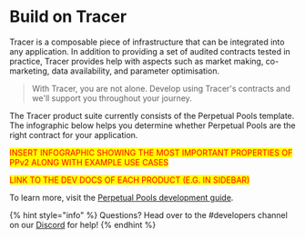 # Build on Tracer

Tracer is a composable piece of infrastructure that can be integrated into any application. In addition to providing a set of audited contracts tested in practice, Tracer provides help with aspects such as market making, co-marketing, data availability, and parameter optimisation.

> With Tracer, you are not alone. Develop using Tracer's contracts and we'll support you throughout your journey.

The Tracer product suite currently consists of the Perpetual Pools template. The infographic below helps you determine whether Perpetual Pools are the right contract for your application.

<mark style="color:red;">INSERT INFOGRAPHIC SHOWING THE MOST IMPORTANT PROPERTIES OF PPv2 ALONG WITH EXAMPLE USE CASES</mark>

<mark style="color:red;">LINK TO THE DEV DOCS OF EACH PRODUCT (E.G. IN SIDEBAR)</mark>

To learn more, visit the [Perpetual Pools development guide](https://app.gitbook.com/s/kfN6trJwMTrtfGeIe8lX/developer-resources/development-guide).

{% hint style="info" %}
Questions? Head over to the #developers channel on our [Discord](https://discord.gg/TracerDAO) for help!
{% endhint %}
